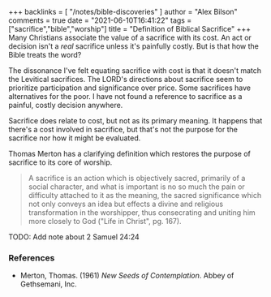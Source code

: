 +++
backlinks = [
  "/notes/bible-discoveries"
]
author = "Alex Bilson"
comments = true
date = "2021-06-10T16:41:22"
tags = ["sacrifice","bible","worship"]
title = "Definition of Biblical Sacrifice"
+++
Many Christians associate the value of a sacrifice with its cost. An act or decision isn't a _real_ sacrifice unless it's painfully costly. But is that how the Bible treats the word?

The dissonance I've felt equating sacrifice with cost is that it doesn't match the Levitical sacrifices. The LORD's directions about sacrifice seem to prioritize participation and significance over price. Some sacrifices have alternatives for the poor. I have not found a reference to sacrifice as a painful, costly decision anywhere.

Sacrifice does relate to cost, but not as its primary meaning. It happens that there's a cost involved in sacrifice, but that's not the purpose for the sacrifice nor how it might be evaluated.

Thomas Merton has a clarifying definition which restores the purpose of sacrifice to its core of worship.

> A sacrifice is an action which is objectively sacred, primarily of a social character, and what is important is no so much the pain or difficulty attached to it as the meaning, the sacred significance which not only conveys an idea but effects a divine and religious transformation in the worshipper, thus consecrating and uniting him more closely to God ("Life in Christ", pg. 167).

TODO: Add note about 2 Samuel 24:24

### References

- Merton, Thomas. (1961) _New Seeds of Contemplation_. Abbey of Gethsemani, Inc.

